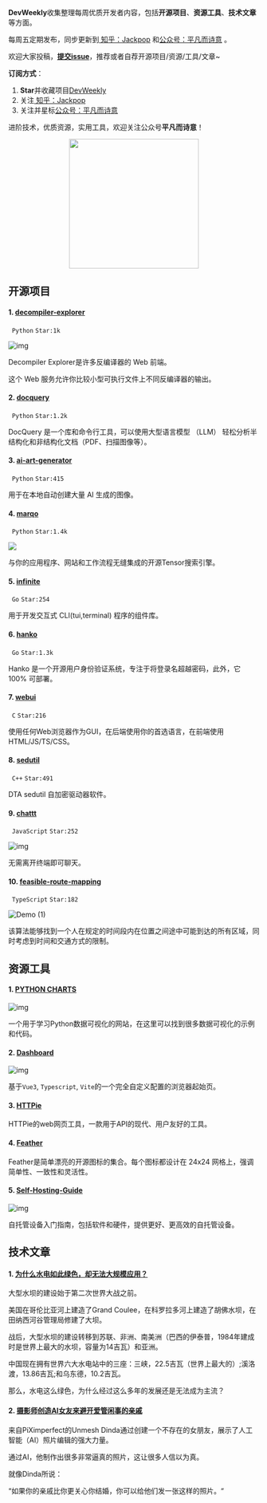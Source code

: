 **DevWeekly**收集整理每周优质开发者内容，包括**开源项目**、**资源工具**、**技术文章**等方面。

每周五定期发布，同步更新到<a href="https://www.zhihu.com/people/sharetechlee/activities">
知乎：Jackpop</a> 和<a href="https://mp.weixin.qq.com/s/hTZAGgkiMS0XPZ9OHQxFJg" rel="nofollow">公众号：平凡而诗意</a> 。

欢迎大家投稿，**[提交issue](https://github.com/Jackpopc/DevWeekly/issues)**，推荐或者自荐开源项目/资源/工具/文章~

**订阅方式**：

1. **Star**并收藏项目[DevWeekly](https://github.com/Jackpopc/DevWeekly)
2. 关注<a href="https://www.zhihu.com/people/sharetechlee/activities">
   知乎：Jackpop</a>
3. 关注并星标<a href="https://mp.weixin.qq.com/s/hTZAGgkiMS0XPZ9OHQxFJg" rel="nofollow">公众号：平凡而诗意</a>  

进阶技术，优质资源，实用工具，欢迎关注公众号**平凡而诗意**！

<p align="center">
    <img src="https://s1.ax1x.com/2022/07/10/jsCAdH.jpg" width="260" height="260"></img>
</p>

## 开源项目

#### 1. [decompiler-explorer](https://github.com/decompiler-explorer/decompiler-explorer)

` Python` `Star:1k`

![img](https://pic1.zhimg.com/80/v2-7634829ae77436c5b3317922744b667c_720w.png?source=d16d100b)

Decompiler Explorer是许多反编译器的 Web 前端。

这个 Web 服务允许你比较小型可执行文件上不同反编译器的输出。

#### 2. [docquery](https://github.com/impira/docquery)

` Python` `Star:1.2k`

DocQuery 是一个库和命令行工具，可以使用大型语言模型 （LLM） 轻松分析半结构化和非结构化文档（PDF、扫描图像等）。

#### 3. [ai-art-generator](https://github.com/rbbrdckybk/ai-art-generator)

` Python` `Star:415`

用于在本地自动创建大量 AI 生成的图像。

#### 4. [marqo](https://github.com/marqo-ai/marqo)

` Python` `Star:1.4k`

![](https://picx.zhimg.com/80/v2-fbda315623a213bf05ce79c400773676_720w.gif?source=d16d100b)

与你的应用程序、网站和工作流程无缝集成的开源Tensor搜索引擎。

#### 5. [infinite](https://github.com/fzdwx/infinite)

` Go` `Star:254`

用于开发交互式 CLI(tui,terminal) 程序的组件库。

#### 6. [hanko](https://github.com/teamhanko/hanko)

` Go` `Star:1.3k`

Hanko 是一个开源用户身份验证系统，专注于将登录名超越密码，此外，它 100% 可部署。

#### 7. [webui](https://github.com/alifcommunity/webui)

` C` `Star:216`

使用任何Web浏览器作为GUI，在后端使用你的首选语言，在前端使用HTML/JS/TS/CSS。

#### 8. [sedutil](https://github.com/Drive-Trust-Alliance/sedutil)

` C++` `Star:491`

DTA sedutil 自加密驱动器软件。

#### 9. [chattt](https://github.com/aviaryan/chattt)

` JavaScript` `Star:252`

![img](https://picx.zhimg.com/80/v2-cbed94373a7d43127473002c693a0129_720w.gif?source=d16d100b)

无需离开终端即可聊天。

#### 10. [feasible-route-mapping](https://github.com/msiric/feasible-route-mapping)

` TypeScript` `Star:182`

![Demo (1)](https://picx.zhimg.com/80/v2-1e847f733d7ab511bbbfb25c96da3587_720w.png?source=d16d100b)

该算法能够找到一个人在规定的时间段内在位置之间途中可能到达的所有区域，同时考虑到时间和交通方式的限制。

## 资源工具

#### 1. [PYTHON CHARTS](https://python-charts.com/)

![img](https://picx.zhimg.com/80/v2-922c2db64b9c74de3c3eb0b8560000fa_720w.png?source=d16d100b)

一个用于学习Python数据可视化的网站，在这里可以找到很多数据可视化的示例和代码。

#### 2. [Dashboard](https://github.com/leon-kfd/Dashboard)

![img](https://picx.zhimg.com/80/v2-ee19b3ef568dd59358f0297181c86e68_720w.png?source=d16d100b)

基于`Vue3`, `Typescript`, `Vite`的一个完全自定义配置的浏览器起始页。

#### 3. [HTTPie](https://httpie.io/app)

HTTPie的web网页工具，一款用于API的现代、用户友好的工具。

#### 4. [Feather](https://feathericons.com/)

Feather是简单漂亮的开源图标的集合。每个图标都设计在 24x24 网格上，强调简单性、一致性和灵活性。

#### 5. [Self-Hosting-Guide](https://github.com/mikeroyal/Self-Hosting-Guide)

![img](https://pic1.zhimg.com/80/v2-735af4eee35513ac8d91292e94779dc8_720w.png?source=d16d100b)

自托管设备入门指南，包括软件和硬件，提供更好、更高效的自托管设备。

## 技术文章

#### 1. [为什么水电如此绿色，却无法大规模应用？](https://spectrum.ieee.org/hydroelectric-power)

大型水坝的建设始于第二次世界大战之前。

美国在哥伦比亚河上建造了Grand Coulee，在科罗拉多河上建造了胡佛水坝，在田纳西河谷管理局修建了大坝。

战后，大型水坝的建设转移到苏联、非洲、南美洲（巴西的伊泰普，1984年建成时是世界上最大的水坝，容量为14吉瓦）和亚洲。

中国现在拥有世界六大水电站中的三座：三峡，22.5吉瓦（世界上最大的）;溪洛渡，13.86吉瓦;和乌东德，10.2吉瓦。

那么，水电这么绿色，为什么经过这么多年的发展还是无法成为主流？

#### 2. [摄影师创造AI女友来避开爱管闲事的亲戚](https://petapixel.com/2022/10/14/photographer-creates-ai-girlfriend-to-stave-off-nosy-relatives/)

 来自PiXimperfect的Unmesh Dinda通过创建一个不存在的女朋友，展示了人工智能（AI）照片编辑的强大力量。

通过AI，他制作出很多非常逼真的照片，这让很多人信以为真。

就像Dinda所说：

“如果你的亲戚比你更关心你结婚，你可以给他们发一张这样的照片。“
